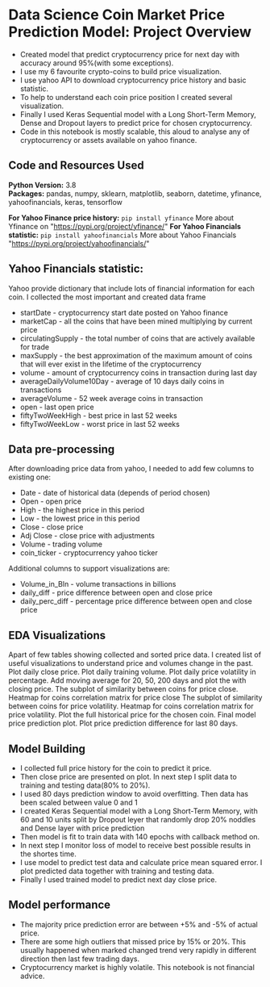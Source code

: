 # Data Science Coin Market Price Prediction  Model: Project Overview 
* Created model that predict cryptocurrency price for next day with accuracy around 95%(with some exceptions).
* I use my 6 favourite crypto-coins to build price visualization.
* I use yahoo API to download cryptocurrency price history and basic statistic.
* To help to understand each coin price position I created several visualization.
* Finally I used Keras Sequential model with a Long Short-Term Memory, Dense and Dropout layers to predict price for chosen cryptocurrency.
* Code in this notebook is mostly scalable, this aloud to analyse any of cryptocurrency or assets available on yahoo finance.



## Code and Resources Used 
**Python Version:** 3.8  
**Packages:** pandas, numpy, sklearn, matplotlib, seaborn, datetime, yfinance, yahoofinancials, keras, tensorflow

**For Yahoo Finance price history:** ```pip install yfinance``` More about Yfinance on "https://pypi.org/project/yfinance/"
**For Yahoo Financials statistic:**  ```pip install yahoofinancials``` More about Yahoo Financials "https://pypi.org/project/yahoofinancials/"


## Yahoo Financials statistic:
Yahoo provide dictionary that include lots of financial information for each coin. I collected the most important and created data frame
*	startDate - cryptocurrency start date posted on Yahoo finance
*	marketCap - all the coins that have been mined multiplying by current price
*	circulatingSupply - the total number of coins that are actively available for trade 
*	maxSupply - the best approximation of the maximum amount of coins that will ever exist in the lifetime of the cryptocurrency
*	volume - amount of cryptocurrency coins in transaction during last day
*	averageDailyVolume10Day - average of 10 days daily coins in transactions
*	averageVolume - 52 week average coins in transaction 
*	open - last open price 
*	fiftyTwoWeekHigh - best price in last 52 weeks
*	fiftyTwoWeekLow - worst price in last 52 weeks   

## Data pre-processing
After downloading price data from yahoo, I needed to add few columns to existing one:
* Date - date of historical data (depends of period chosen)
* Open - open price
* High - the highest price in this period
* Low - the lowest price in this period
* Close - close price
* Adj Close - close price with adjustments
* Volume - trading volume
* coin_ticker - cryptocurrency yahoo ticker

Additional columns to support visualizations are:
* Volume_in_Bln - volume transactions in billions
* daily_diff - price difference between open and close price
* daily_perc_diff - percentage price difference between open and close price

## EDA Visualizations
Apart of few tables showing collected and sorted price data. I created list of useful visualizations to understand price and volumes change in the past.
Plot daily close price.
Plot daily training volume.
Plot daily price volatility in percentage.
Add moving average for 20, 50, 200 days and plot the with closing price.
The subplot of similarity between coins for price close.
Heatmap for coins correlation matrix for price close
The subplot of similarity between coins for price volatility.
Heatmap for coins correlation matrix for price volatility.
Plot the full historical price for the chosen coin.
Final model price prediction plot.
Plot price prediction difference for last 80 days.

## Model Building
* I collected full price history for the coin to predict it price.
* Then close price are presented on plot. In next step I split data to training and testing data(80% to 20%). 
* I used 80 days prediction window to avoid overfitting. Then data has been scaled between value 0 and 1
* I created  Keras Sequential model with a Long Short-Term Memory, with 60 and 10 units split by Dropout leyer that randomly drop 20% noddles and Dense layer with price prediction
* Then model is fit to train data with  140 epochs with callback method on.
* In next step I monitor loss of model to receive best possible results in the shortes time. 
* I use model to predict test data and calculate price mean squared error. I plot predicted data together with training and testing data.
* Finally I used trained model to predict next day close price.

## Model performance

* The majority price prediction error are between +5% and -5% of actual price.
* There are some high outliers that missed price by 15% or 20%. This usually happened when marked changed trend very rapidly in different direction then last few trading days. 
* Cryptocurrency market is highly volatile. This notebook is not financial advice.

